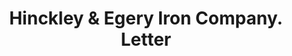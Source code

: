 ---
doi: 10.7916/D8WD5BJF
date_other: '1880'
date_other_textual: 1880-1889
form: correspondence
genre:
- Letters (correspondence)
name:
- Hinckley & Egery Iron Company
object_in_context_url: https://biggert.cul.columbia.edu/items/view/ave_biggert_00572
subject_hierarchical_geographic:
- Bangor, Maine, United States
subject_name:
- Hinckley & Egery Iron Company
title: Hinckley & Egery Iron Company. Letter
sort_title: Hinckley & Egery Iron Company. Letter
call_number: ave_biggert_00572
coordinates:
- 44.8,-68.8
pid: ave_biggert_00572
identifiers: ave_biggert_00572
thumbnail: https://derivativo-2.library.columbia.edu/iiif/2/ldpd:343855/full/!256,256/0/native.jpg
permalink: /biggert/ave_biggert_00572/
layout: iiif-image-page
---